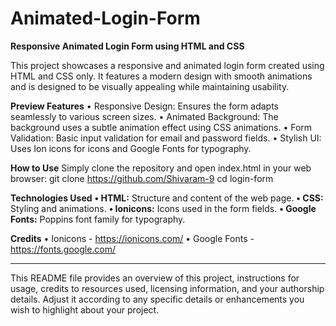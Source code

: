 # Animated-Login-Form

**Responsive Animated Login Form using HTML and CSS**

This project showcases a responsive and animated login form created using HTML and CSS only. It features a modern design with smooth animations and is designed to be visually appealing while maintaining usability.

**Preview
Features**
•	Responsive Design: Ensures the form adapts seamlessly to various screen sizes.
•	Animated Background: The background uses a subtle animation effect using CSS animations.
•	Form Validation: Basic input validation for email and password fields.
•	Stylish UI: Uses Ion icons for icons and Google Fonts for typography.

**How to Use**
Simply clone the repository and open index.html in your web browser:
git clone https://github.com/Shivaram-9 
cd login-form

**Technologies Used**
**•	HTML:** Structure and content of the web page.
**•	CSS:** Styling and animations.
**•	Ionicons:** Icons used in the form fields.
**•	Google Fonts:** Poppins font family for typography.

**Credits**
•	Ionicons - https://ionicons.com/
•	Google Fonts - https://fonts.google.com/
____________________________________________________________________________________________________________________________  
This README file provides an overview of this project, instructions for usage, credits to resources used, licensing information, and your authorship details. Adjust it according to any specific details or enhancements you wish to highlight about your project.
